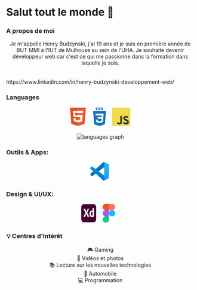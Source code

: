 # Salut tout le monde 👋

### A propos de moi

<div align="center">Je m'appelle Henry Budzynski, j'ai 19 ans et je suis en première année de BUT MMI à l'IUT de Mulhouse au sein de l'UHA. Je souhaite devenir développeur web car c'est ce qui me passionne dans la formation dans laquelle je suis.</div>
<br>
<br>
https://www.linkedin.com/in/henry-budzynski-developpement-web/

### Languages  

<div align="center">
  <img src="https://github.com/devicons/devicon/blob/master/icons/html5/html5-original.svg" title="HTML5" alt="HTML" width="50" height="50"/>&nbsp;
  <img src="https://github.com/devicons/devicon/blob/master/icons/css3/css3-plain-wordmark.svg"  title="CSS3" alt="CSS" width="50" height="50"/>&nbsp;
  <img src="https://github.com/devicons/devicon/blob/master/icons/javascript/javascript-original.svg" title="JavaScript" alt="JavaScript" width="50" height="50"/>&nbsp;
</div>
<br>
<div align="center">
   <img src="https://github-readme-stats.vercel.app/api/top-langs?username=henrybdz&locale=en&hide_title=false&layout=compact&card_width=320&langs_count=5&theme=dracula&hide_border=false" height="150" alt="languages graph"/></img>
</div>

### Outils & Apps:

<div align="center">
 <img src="https://github.com/devicons/devicon/blob/master/icons/vscode/vscode-original.svg" title="VSCode" alt="VSCode" width="50" height="50"/>&nbsp;
</div>

### Design & UI/UX:

<div align="center">
  <img src="https://github.com/devicons/devicon/blob/master/icons/xd/xd-plain.svg" title="Xd" alt="Xd" width="40" height="50"/>&nbsp;
  <img src="https://github.com/devicons/devicon/blob/master/icons/figma/figma-original.svg" title="Figma" alt="Figma" width="50" height="50"/>&nbsp;
</div>

### 💡 Centres d'Intérêt

  <div align="center"><a>🎮 Gaming</a></div>
  <div align="center"><a>🎥 Vidéos et photos</a></div>
  <div align="center"><a>📚 Lecture sur les nouvelles technologies</a></div>
  <div align="center"><a>🚗 Automobile</a></div>
  <div align="center"><a>💻 Programmation</a></div>

